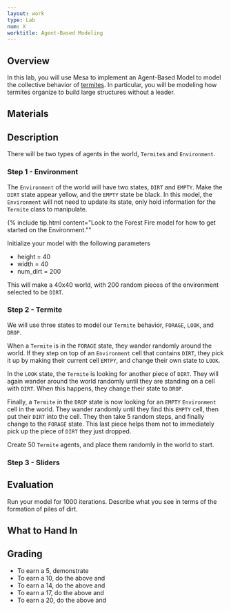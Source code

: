 ```yaml
---
layout: work
type: Lab
num: X
worktitle: Agent-Based Modeling
---
```


## Overview

In this lab, you will use Mesa to implement an Agent-Based Model to model the collective
behavior of [termites](http://en.wikipedia.org/wiki/Termite).
In particular, you will be modeling how termites organize to build large
structures without a leader.

## Materials



## Description

There will be two types of agents in the world, `Termite`s and `Environment`.

### Step 1 - Environment

The `Environment` of the world will have two states, `DIRT` and `EMPTY`. Make the `DIRT`
state appear yellow, and the `EMPTY` state be black. In this model,
the `Environment` will not need to update its state, only hold information for the
`Termite` class to manipulate.

{% include tip.html content="Look to the Forest Fire
model for how to get started on the Environment.""

Initialize your model with the following parameters

* height = 40
* width = 40
* num_dirt = 200

This will make a 40x40 world, with 200 random pieces of the environment selected
to be `DIRT`.

### Step 2 - Termite

We will use three states to model our `Termite` behavior, `FORAGE`, `LOOK`, and `DROP`.

When a `Termite` is in the `FORAGE` state, they wander randomly around the world.
If they step on top of an `Environment` cell that contains `DIRT`, they pick it up
by making their current cell `EMTPY`, and change their own state to `LOOK`.

In the `LOOK` state, the `Termite` is looking for another piece of `DIRT`. They will
again wander around the world randomly until they are standing on a cell with
`DIRT`. When this happens, they change their state to `DROP`.

Finally, a `Termite` in the `DROP` state is now looking for an `EMPTY` `Environment` cell in the
world. They wander randomly until they find this `EMPTY` cell, then put their
`DIRT` into the cell. They then take 5 random steps, and finally change to the
`FORAGE` state. This last piece helps them not to immediately pick up the
piece of `DIRT` they just dropped.

Create 50 `Termite` agents, and place them randomly in the world to start.

### Step 3 - Sliders

## Evaluation

Run your model for 1000 iterations. Describe what you see in terms of the
formation of piles of dirt.

## What to Hand In

## Grading

* To earn a 5, demonstrate
* To earn a 10, do the above and
* To earn a 14, do the above and
* To earn a 17, do the above and
* To earn a 20, do the above and
